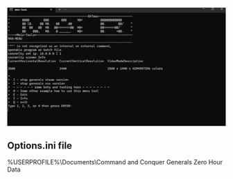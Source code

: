 ![alt text](https://github.com/Meir-Tools/Generals_Zero_Hour/blob/main/Terminal_snip.png?raw=true)

## Options.ini file
%USERPROFILE%\Documents\Command and Conquer Generals Zero Hour Data

